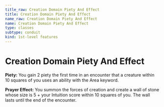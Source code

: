 ```yaml
---
title_raw: Creation Domain Piety And Effect
title: Creation Domain Piety And Effect
name_raw: Creation Domain Piety And Effect
name: Creation Domain Piety And Effect
type: classes
subtype: conduit
kind: 1st-level features
---
```


# Creation Domain Piety And Effect

**Piety:** You gain 2 piety the first time in an encounter that a creature within 10 squares of you uses an ability with the Area keyword.

**Prayer Effect:** You summon the forces of creation and create a wall of stone whose size is 5 + your Intuition score within 10 squares of you. The wall lasts until the end of the encounter.
